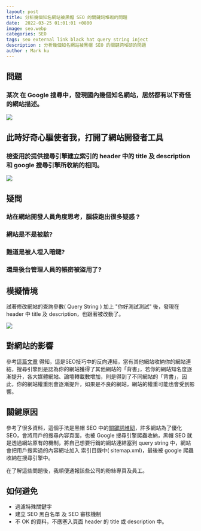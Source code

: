 ```yaml
---
layout: post
title: 分析幾個知名網站被黑帽 SEO 的關鍵詞堆砌的問題
date:  2022-03-25 01:01:01 +0800
image: seo.webp
categories: SEO
tags: seo external link black hat query string inject
description : 分析幾個知名網站被黑帽 SEO 的關鍵詞堆砌的問題
author : Mark ku
---
```


## 問題
### 某次 在 Google 搜尋中，發現國內幾個知名網站，居然都有以下奇怪的網站描述。
![](https://i.imgur.com/xL2V0cF.png)

## 此時好奇心驅使者我，打開了網站開發者工具
### 檢查用於提供搜尋引擎建立索引的 header 中的 title 及 description 和 google 搜尋引擎所收納的相同。
![](https://i.imgur.com/JaqXIzN.png)

## 疑問
### 站在網站開發人員角度思考，腦袋跑出很多疑惑 ?  

### 網站是不是被駭? 

### 難道是被人埋入暗鏈?   

### 還是後台管理人員的帳密被盜用了?   

## 模擬情境
試著修改網站的查詢參數( Query String ) 加上 "你好測試測試" 後，發現在 header 中 title 及 description，也跟著被改動了。

![](https://i.imgur.com/a8bF5iO.png)

## 對網站的影響
參考[這篇文章](https://ranking.works/%E6%8A%80%E8%A1%93SEO/%E5%A4%96%E9%83%A8%E9%80%A3%E7%B5%90?fbclid=IwAR3-2880GtK_3dEp2SUrlhD0t8jHb-_aLHYTCcgWCxI9Vpo55UTni8uZauo)
得知，這是SEO技巧中的反向連結，當有其他網站收納你的網站連結，搜尋引擎則是認為你的網站獲得了其他網站的「背書」，若你的網站知名度逐漸提升，各大媒體網站、論壇轉載數增加，則是得到了不同網站的「背書」，因此，你的網站權重則會逐漸提升，如果是不良的網站，網站的權重可能也會受到影響。

## 關鍵原因
參考了很多資料，這個手法是黑帽 SEO 中的[關鍵詞堆砌](https://baike.baidu.hk/item/%E9%97%9C%E9%8D%B5%E8%A9%9E%E5%A0%86%E7%A0%8C)，許多網站為了優化 SEO，會將用戶的搜尋內容頁面，也被 Google 搜尋引擎爬蟲收納，黑帽 SEO 就是透過網站原有的機制，將自己想要行銷的網站連結塞到 query string 中，網站會把用戶搜索過的內容網址加入 索引目錄中( sitemap.xml)，最後被 google 爬蟲收納在搜尋引擎中。  

在了解這些問題後，我順便通報該些公司的粉絲專頁及員工。

## 如何避免
* 過濾特殊關鍵字
* 建立 SEO 黑白名單 及 SEO 審核機制
* 不 OK 的資料，不應塞入頁面 header 的 title 或 description 中。